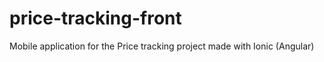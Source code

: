 # price-tracking-front
Mobile application for the Price tracking project made with Ionic (Angular) 
